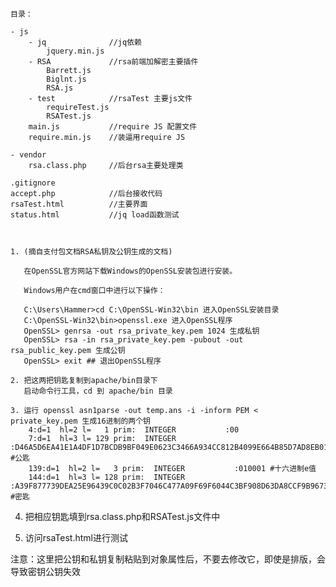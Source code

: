  	
	目录：

	- js
		- jq              //jq依赖
			jquery.min.js
		- RSA             //rsa前端加解密主要插件
			Barrett.js
			Biglnt.js
			RSA.js
		- test            //rsaTest 主要js文件
			requireTest.js
			RSATest.js
		main.js   		  //require JS 配置文件
		require.min.js    //装逼用require JS

	- vendor
		rsa.class.php     //后台rsa主要处理类

	.gitignore
	accept.php            //后台接收代码
	rsaTest.html 		  //主要界面
	status.html           //jq load函数测试



 	1. (摘自支付包文档RSA私钥及公钥生成的文档)
 
       在OpenSSL官方网站下载Windows的OpenSSL安装包进行安装。
 
       Windows用户在cmd窗口中进行以下操作：
 
       C:\Users\Hammer>cd C:\OpenSSL-Win32\bin 进入OpenSSL安装目录
       C:\OpenSSL-Win32\bin>openssl.exe 进入OpenSSL程序
       OpenSSL> genrsa -out rsa_private_key.pem 1024 生成私钥
       OpenSSL> rsa -in rsa_private_key.pem -pubout -out rsa_public_key.pem 生成公钥
       OpenSSL> exit ## 退出OpenSSL程序
 
 	2. 把这两把钥匙复制到apache/bin目录下
       启动命令行工具，cd 到 apache/bin 目录
 
 	3. 运行 openssl asn1parse -out temp.ans -i -inform PEM < private_key.pem 生成16进制的两个钥
 	    4:d=1  hl=2 l=   1 prim:  INTEGER           :00
 	    7:d=1  hl=3 l= 129 prim:  INTEGER           :D46A5D6EA41E1A4DF1D7BCDB9BF049E0623C3466A934CC812B4099E664B85D7AD8EB01071EC3992F6569E35E833FDA06C0E56F1637169CE022AB1AF7B7CC96042E789E95959097A5AE90AA87D2AA2D84335BAE8EADD4C7372C6B16E727BE297B2B0BE5548502DAF59B7CBD35025431E024EA31FDEF833F7A441E6BB4F540AEC7 #公匙
 	    139:d=1  hl=2 l=   3 prim:  INTEGER           :010001 #十六进制e值
 	    144:d=1  hl=3 l= 128 prim:  INTEGER           :A39F877739DEA25E96439C0C02B3F7046C477A09F69F6044C3BF908D63DA8CCF9B9673053C1269C693B51C5AEA795E0643C2B86E8162DED6DC7DB7594870C4C0ED460EC64057B317A2EB64B7107B9CFD738BB2A76AEE80D1840ADB1ED1FB4F984CD3A2412EF0E2B95B5CE84D54EEF4AA0D0E6C49E41E0387887EC4247DC22191 #密匙
 
   4.  把相应钥匙填到rsa.class.php和RSATest.js文件中

   5.  访问rsaTest.html进行测试


   注意：这里把公钥和私钥复制粘贴到对象属性后，不要去修改它，即使是排版，会导致密钥公钥失效